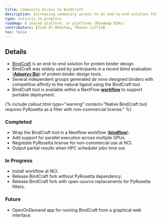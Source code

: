 ```yaml
---
title: Community Access to BindCraft
description: Increasing community access to an end-to-end solution for protein binder design.
type: activity_in_progress
roadmap: A shared platform, or platforms (Roadmap D3Ac)
contributors: [Ziad Al-Bkhetan, Thomas Litfin]
toc: false
---
```



## Details

- [BindCraft](https://github.com/martinpacesa/BindCraft) is an end-to-end solution for protein binder design.
- BindCraft was widely used by participants in a recent blind evaluation (**[Adaptyv Bio](https://www.adaptyvbio.com/blog/po104)**) of protein binder design tools. 
- Several independent groups generated *de novo* designed binders with competitive affinity to the natural ligand using the BindCraft tool.
- BindCraft tool is available within a NextFlow **[workflow](https://github.com/Australian-Structural-Biology-Computing/bindflow)** to support portable deployment.

{% include callout.html type="warning" content="Native BindCraft tool requires PyRosetta as a filter with non-commercial license." %}


### Completed

- Wrap the BindCraft tool in a Nextflow workflow (**[bindflow](https://github.com/Australian-Structural-Biology-Computing/bindflow)**).
- Add support for parallel execution across multiple GPUs.
- Negotiate PyRosetta license for non-commercial use at NCI.
- Output partial results when HPC scheduler jobs time out.


### In Progress

- Install workflow at NCI.
- Release BindCraft fork without PyRosetta dependency.
- Release BindCraft fork with open-source replacements for PyRosetta filters.


### Future

- OpenOnDemand app for running BindCraft from a graphical web interface.